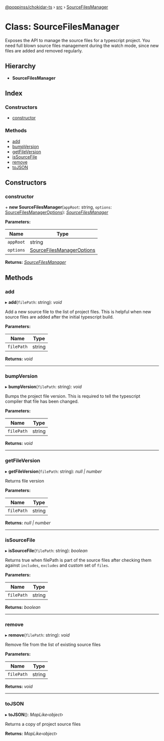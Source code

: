 [@poppinss/chokidar-ts](../README.md) › [src](../modules/src.md) › [SourceFilesManager](src.sourcefilesmanager.md)

# Class: SourceFilesManager

Exposes the API to manage the source files for a typescript project. You need
full blown source files management during the watch mode, since new files
are added and removed regularly.

## Hierarchy

- **SourceFilesManager**

## Index

### Constructors

- [constructor](src.sourcefilesmanager.md#constructor)

### Methods

- [add](src.sourcefilesmanager.md#add)
- [bumpVersion](src.sourcefilesmanager.md#bumpversion)
- [getFileVersion](src.sourcefilesmanager.md#getfileversion)
- [isSourceFile](src.sourcefilesmanager.md#issourcefile)
- [remove](src.sourcefilesmanager.md#remove)
- [toJSON](src.sourcefilesmanager.md#tojson)

## Constructors

### constructor

\+ **new SourceFilesManager**(`appRoot`: string, `options`: [SourceFilesManagerOptions](../modules/src.md#sourcefilesmanageroptions)): _[SourceFilesManager](src.sourcefilesmanager.md)_

**Parameters:**

| Name      | Type                                                                     |
| --------- | ------------------------------------------------------------------------ |
| `appRoot` | string                                                                   |
| `options` | [SourceFilesManagerOptions](../modules/src.md#sourcefilesmanageroptions) |

**Returns:** _[SourceFilesManager](src.sourcefilesmanager.md)_

## Methods

### add

▸ **add**(`filePath`: string): _void_

Add a new source file to the list of project files. This is helpful
when new source files are added after the initial typescript
build.

**Parameters:**

| Name       | Type   |
| ---------- | ------ |
| `filePath` | string |

**Returns:** _void_

---

### bumpVersion

▸ **bumpVersion**(`filePath`: string): _void_

Bumps the project file version. This is required to tell the
typescript compiler that file has been changed.

**Parameters:**

| Name       | Type   |
| ---------- | ------ |
| `filePath` | string |

**Returns:** _void_

---

### getFileVersion

▸ **getFileVersion**(`filePath`: string): _null | number_

Returns file version

**Parameters:**

| Name       | Type   |
| ---------- | ------ |
| `filePath` | string |

**Returns:** _null | number_

---

### isSourceFile

▸ **isSourceFile**(`filePath`: string): _boolean_

Returns true when filePath is part of the source files after checking
them against `includes`, `excludes` and custom set of `files`.

**Parameters:**

| Name       | Type   |
| ---------- | ------ |
| `filePath` | string |

**Returns:** _boolean_

---

### remove

▸ **remove**(`filePath`: string): _void_

Remove file from the list of existing source files

**Parameters:**

| Name       | Type   |
| ---------- | ------ |
| `filePath` | string |

**Returns:** _void_

---

### toJSON

▸ **toJSON**(): _MapLike‹object›_

Returns a copy of project source files

**Returns:** _MapLike‹object›_
